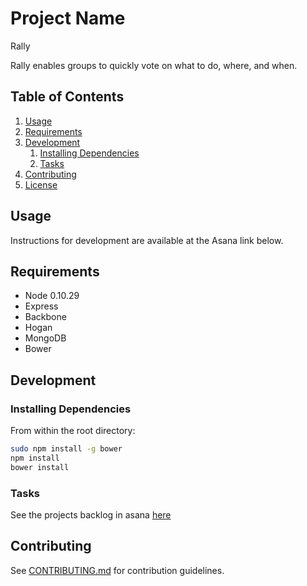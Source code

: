 # Project Name
Rally

Rally enables groups to quickly vote on what to do, where, and when.

## Table of Contents

1. [Usage](#Usage)
1. [Requirements](#requirements)
1. [Development](#development)
    1. [Installing Dependencies](#installing-dependencies)
    1. [Tasks](#tasks)
1. [Contributing](#contributing)
1. [License](#license)

## Usage

Instructions for development are available at the Asana link below.

## Requirements

- Node 0.10.29
- Express
- Backbone
- Hogan
- MongoDB
- Bower

## Development

### Installing Dependencies

From within the root directory:

```sh
sudo npm install -g bower
npm install
bower install
```

### Tasks

See the projects backlog in asana [here](https://app.asana.com/0/14550098616133/14896487964676)

## Contributing

See [CONTRIBUTING.md](CONTRIBUTING.md) for contribution guidelines.
